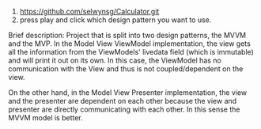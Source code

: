 1. https://github.com/selwynsg/Calculator.git
2. press play and click which design pattern you want to use.

Brief description:
Project that is split into two design patterns, the MVVM and the MVP. In the Model View ViewModel
implementation, the view gets all the information from the ViewModels' livedata field (which is immutable)
and will print it out on its own. In this case, the ViewModel has no communication with the View and 
thus is not coupled/dependent on the view. 

On the other hand, in the Model View Presenter implementation, the view and the presenter are dependent 
on each other because the view and presenter are directly communicating with each other. In this sense
the MVVM model is better.  